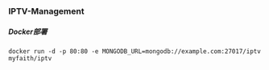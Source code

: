 
### IPTV-Management

##### Docker部署
```
docker run -d -p 80:80 -e MONGODB_URL=mongodb://example.com:27017/iptv myfaith/iptv
```
